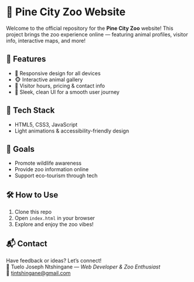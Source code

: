 # 🐾 Pine City Zoo Website

Welcome to the official repository for the **Pine City Zoo** website! This project brings the zoo experience online — featuring animal profiles, visitor info, interactive maps, and more!

## 🌟 Features
- 🦒 Responsive design for all devices  
- 🐵 Interactive animal gallery  
- 🐧 Visitor hours, pricing & contact info  
- 🐅 Sleek, clean UI for a smooth user journey  

## 🚀 Tech Stack
- HTML5, CSS3, JavaScript  
- Light animations & accessibility-friendly design  

## 🎯 Goals
- Promote wildlife awareness  
- Provide zoo information online  
- Support eco-tourism through tech  


## 🛠️ How to Use
1. Clone this repo  
2. Open `index.html` in your browser  
3. Explore and enjoy the zoo vibes!  

## 📬 Contact
Have feedback or ideas? Let’s connect!  
🐾 Tuelo Joseph Ntshingane — *Web Developer & Zoo Enthusiast*  
📧 tjntshingane@gmail.com
